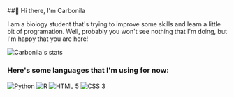 ##🍄 Hi there, I'm Carbonila

I am a biology student that's trying to improve some skills and learn a little bit of programation. Well, probably you won't see nothing that I'm doing, but I'm happy that you are here!

![Carbonila's stats](https://github-readme-stats.vercel.app/api?username=anuraghazra&show_icons=true&theme=dracula)


### Here's some languages that I'm using for now:
<div style = "display: inline_block">
  <img align = "center" alt = "Python" src = "https://img.shields.io/badge/Python-3776AB?style=for-the-badge&logo=python&logoColor=white" />
  <img align = "center" alt = "R" src = "https://img.shields.io/badge/R-276DC3?style=for-the-badge&logo=r&logoColor=white" />
  <img align = "center" alt = "HTML 5" src = "https://img.shields.io/badge/HTML5-E34F26?style=for-the-badge&logo=html5&logoColor=white" />
  <img align = "center" alt = "CSS 3" src = "https://img.shields.io/badge/CSS3-1572B6?style=for-the-badge&logo=css3&logoColor=white" />
</div>
